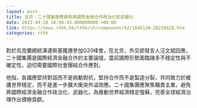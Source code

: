 ```yaml
---
layout: post
title: 北京：二十國集團應避免將國際金融合作政治化和武器化
date: 2022-04-28 16:09:43.000000000 +08:00
link: https://news.rthk.hk/rthk/ch/component/k2/1646120-20220428.htm
categories: rthk
---
```


對於烏克蘭總統澤連斯基獲邀參加G20峰會，在北京，外交部發言人汪文斌回應，二十國集團是國際經濟金融合作的主要論壇，當前國際形勢面臨諸多不穩定性與不確定性，迫切需要國際社會團結合作應對。

他指，各國應堅持對話而不是挑動對抗，堅持合作而不是製造分裂，共同致力於維護世界穩定，而不是進一步擴大衝突外溢效應。二十國集團應聚焦職責主業，避免將國際經濟金融合作政治化、武器化，為推動世界經濟穩定復蘇，完善全球經濟治理作出積極貢獻。
